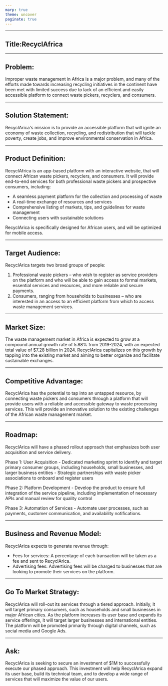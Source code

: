 ```yaml
---
marp: true
theme: uncover
paginate: true
---
```

---
## Title:RecyclAfrica

---
## Problem:
Improper waste management in Africa is a major problem, and many of the efforts made towards increasing recycling initiatives in the continent have been met with limited success due to lack of an efficient and easily accessible platform to connect waste pickers, recyclers, and consumers.

---
## Solution Statement:
RecyclArica's mission is to provide an accessible platform that will ignite an economy of waste collection, recycling, and redistribution that will tackle poverty, create jobs, and improve environmental conservation in Africa.

---
## Product Definition:
RecyclAfrica is an app-based platform with an interactive website, that will connect African waste pickers, recyclers, and consumers. It will provide end-to-end services for both professional waste pickers and prospective consumers, including:

- A seamless payment platform for the collection and processing of waste
- A real-time exchange of resources and services 
- Comprehensive listing of markets, tips, and guidelines for waste management
- Connecting users with sustainable solutions

RecyclArica is specifically designed for African users, and will be optimized for mobile access.

---
## Target Audience:
RecyclArica targets two broad groups of people: 
1. Professional waste pickers – who wish to register as service providers on the platform and who will be able to gain access to formal markets, essential services and resources, and more reliable and secure payments.
2. Consumers, ranging from households to businesses – who are interested in an access to an efficient platform from which to access waste management services.

---
## Market Size:
The waste management market in Africa is expected to grow at a compound annual growth rate of 5.88% from 2019-2024, with an expected total value of $7.28 billion in 2024. RecyclArica capitalizes on this growth by tapping into the existing market and aiming to better organize and facilitate sustainable exchanges.

---
## Competitive Advantage:
RecyclArica has the potential to tap into an untapped resource, by connecting waste pickers and consumers through a platform that will provide users with a reliable and accessible gateway to waste processing services. This will provide an innovative solution to the existing challenges of the African waste management market. 

---
## Roadmap: 
RecyclArica will have a phased rollout approach that emphasizes both user acquisition and service delivery.

Phase 1: User Acquisition 
	- Dedicated marketing sprint to identify and target primary consumer groups, including households, small businesses, and larger business entities
	- Strategic partnerships with waste picker associations to onboard and register users

Phase 2: Platform Development 
	- Develop the product to ensure full integration of the service pipeline, including implementation of necessary APIs and manual review for quality control

Phase 3: Automation of Services 
	- Automate user processes, such as payments, customer communication, and availability notifications.

---
## Business and Revenue Model:
RecyclArica expects to generate revenue through: 
- Fees for services: A percentage of each transaction will be taken as a fee and sent to RecyclArica. 
- Advertising fees: Advertising fees will be charged to businesses that are looking to promote their services on the platform. 

---
## Go To Market Strategy: 
RecyclArica will roll-out its services through a tiered approach. Initially, it will target primary consumers, such as households and small businesses in major African cities. As the platform increases its user base and expands its service offerings, it will target larger businesses and international entities. The platform will be promoted primarily through digital channels, such as social media and Google Ads. 

---
## Ask:
RecyclArica is seeking to secure an investment of $1M to successfully execute our phased approach. This investment will help RecyclArica expand its user base, build its technical team, and to develop a wide range of services that will maximize the value of our users.
  
